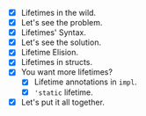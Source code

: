 - [x] Lifetimes in the wild.
- [x] Let's see the problem.
- [x] Lifetimes' Syntax.
- [x] Let's see the solution.
- [x] Lifetime Elision.
- [x] Lifetimes in structs.
- [x] You want more lifetimes?
  - [x] Lifetime annotations in `impl`.
  - [x] `'static` lifetime.
- [x] Let's put it all together.
